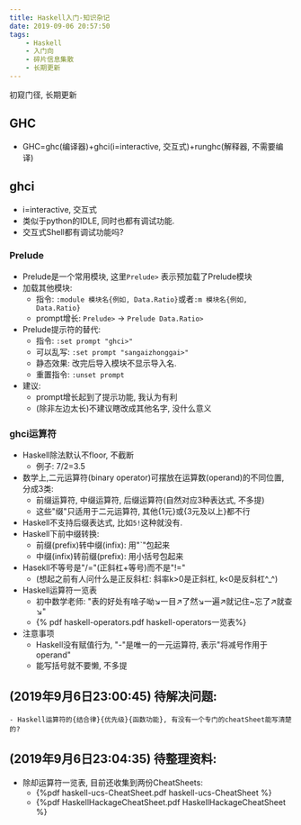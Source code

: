 ```yaml
---
title: Haskell入门-知识杂记
date: 2019-09-06 20:57:50
tags:
    - Haskell
    - 入门向
    - 碎片信息集散
    - 长期更新
---
```

初窥门径, 长期更新

## GHC
- GHC=ghc(编译器)+ghci(i=interactive, 交互式)+runghc(解释器, 不需要编译)

## ghci
- i=interactive, 交互式
- 类似于python的IDLE, 同时也都有调试功能.
- 交互式Shell都有调试功能吗?

### Prelude
- Prelude是一个常用模块, 这里`Prelude>` 表示预加载了Prelude模块
- 加载其他模块:
    - 指令: `:module 模块名{例如, Data.Ratio}`或者`:m 模块名{例如, Data.Ratio}`
    - prompt增长: `Prelude>` -> `Prelude Data.Ratio>`
- Prelude提示符的替代:
    - 指令: `:set prompt "ghci>"`
    - 可以乱写: `:set prompt "sangaizhonggai>"`
    - 静态效果: 改完后导入模块不显示导入名.
    - 重置指令: `:unset prompt`
- 建议:
    - prompt增长起到了提示功能, 我认为有利
    - (除非左边太长)不建议瞎改成其他名字, 没什么意义

### ghci运算符
- Haskell除法默认不floor, 不截断
    - 例子: 7/2=3.5
- 数学上,二元运算符(binary operator)可摆放在运算数(operand)的不同位置, 分成3类:
    - 前缀运算符, 中缀运算符, 后缀运算符(自然对应3种表达式, 不多提)
    - 这些"缀"只适用于二元运算符, 其他{1元}或{3元及以上}都不行
- Haskell不支持后缀表达式, 比如`5!`这种就没有.
- Haskell下前中缀转换:
    - 前缀(prefix)转中缀(infix): 用"`"包起来
    - 中缀(infix)转前缀(prefix): 用小括号包起来
- Hasekll不等号是"/="(正斜杠+等号)而不是"!="
    - (想起之前有人问什么是正反斜杠: 斜率k>0是正斜杠, k<0是反斜杠^_^)
- Haskell运算符一览表
    - 初中数学老师: "表的好处有啥子呦↘一目↗了然↘一遍↗就记住~忘了↗就查↘"
    - {% pdf  haskell-operators.pdf haskell-operators一览表%}
- 注意事项
    - Haskell没有赋值行为, "-"是唯一的一元运算符, 表示"将减号作用于operand"
    - 能写括号就不要懒, 不多提

## (2019年9月6日23:00:45) 待解决问题:
    - Haskell运算符的{结合律}{优先级}{函数功能}, 有没有一个专门的cheatSheet能写清楚的?

## (2019年9月6日23:04:35) 待整理资料:
- 除却运算符一览表, 目前还收集到两份CheatSheets:
    - {%pdf haskell-ucs-CheatSheet.pdf haskell-ucs-CheatSheet %}
    - {%pdf HaskellHackageCheatSheet.pdf HaskellHackageCheatSheet %}





